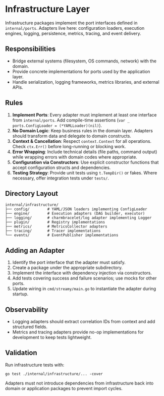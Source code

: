 # Infrastructure Layer

Infrastructure packages implement the port interfaces defined in `internal/ports`. Adapters live here: configuration loaders, execution engines, logging, persistence, metrics, tracing, and event delivery.

## Responsibilities

- Bridge external systems (filesystem, OS commands, network) with the domain.
- Provide concrete implementations for ports used by the application layer.
- Handle serialization, logging frameworks, metrics libraries, and external APIs.

## Rules

1. **Implement Ports**: Every adapter must implement at least one interface from `internal/ports`. Add compile-time assertions (`var _ ports.ConfigLoader = (*YAMLLoader)(nil)`).
2. **No Domain Logic**: Keep business rules in the domain layer. Adapters should transform data and delegate to domain constructs.
3. **Context & Cancellation**: Respect `context.Context` for all operations. Check `ctx.Err()` before long-running or blocking work.
4. **Error Wrapping**: Include technical details (file paths, command output) while wrapping errors with domain codes where appropriate.
5. **Configuration via Constructors**: Use explicit constructor functions that accept configuration structs and dependencies.
6. **Testing Strategy**: Provide unit tests using `t.TempDir()` or fakes. Where necessary, offer integration tests under `tests/`.

## Directory Layout

```
internal/infrastructure/
├── config/        # YAML/JSON loaders implementing ConfigLoader
├── engine/        # Execution adapters (DAG builder, executor)
├── logging/       # charmbracelet/log adapter implementing Logger
├── plugin/        # Registry implementations
├── metrics/       # MetricsCollector adapters
├── tracing/       # Tracer implementations
└── events/        # EventPublisher implementations
```

## Adding an Adapter

1. Identify the port interface that the adapter must satisfy.
2. Create a package under the appropriate subdirectory.
3. Implement the interface with dependency injection via constructors.
4. Add tests covering success and failure scenarios; use mocks for other ports.
5. Update wiring in `cmd/streamy/main.go` to instantiate the adapter during startup.

## Observability

- Logging adapters should extract correlation IDs from context and add structured fields.
- Metrics and tracing adapters provide no-op implementations for development to keep tests lightweight.

## Validation

Run infrastructure tests with:

```
go test ./internal/infrastructure/... -cover
```

Adapters must not introduce dependencies from infrastructure back into domain or application packages to prevent import cycles.

